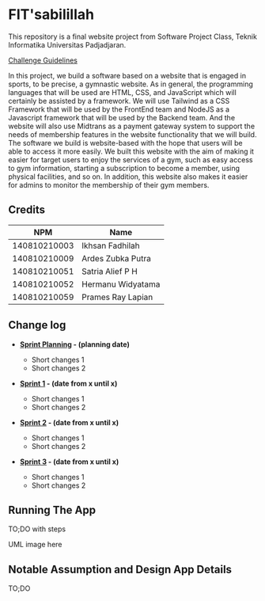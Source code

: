 # FIT'sabilillah

This repository is a final website project from Software Project Class, Teknik Informatika Universitas Padjadjaran. 

[Challenge Guidelines](challenge-guideline.md)

In this project, we build a software based on a website that is engaged in sports, to be precise, a gymnastic website. As in general, the programming languages that will be used are HTML, CSS, and JavaScript which will certainly be assisted by a framework. We will use Tailwind as a CSS Framework that will be used by the FrontEnd team and NodeJS as a Javascript framework that will be used by the Backend team. And the website will also use Midtrans as a payment gateway system to support the needs of membership features in the website functionality that we will build. The software we build is website-based with the hope that users will be able to access it more easily. We built this website with the aim of making it easier for target users to enjoy the services of a gym, such as easy access to gym information, starting a subscription to become a member, using physical facilities, and so on. In addition, this website also makes it easier for admins to monitor the membership of their gym members.

## Credits
| NPM           | Name               |
| ------------- |--------------------|
| 140810210003  | Ikhsan Fadhilah    |
| 140810210009  | Ardes Zubka Putra  |
| 140810210051  | Satria Alief P H   |
| 140810210052  | Hermanu Widyatama  |
| 140810210059  | Prames Ray Lapian  |

## Change log
- **[Sprint Planning](changelog/sprint-planning.md) - (planning date)** 
   -  Short changes 1
   - Short changes 2

- **[Sprint 1](changelog/sprint-1.md) - (date from x until x)** 
   - Short changes 1
   - Short changes 2

- **[Sprint 2](changelog/sprint-2.md) - (date from x until x)** 
   - Short changes 1
   - Short changes 2
   
- **[Sprint 3](changelog/sprint-3.md) - (date from x until x)** 
   - Short changes 1
   - Short changes 2

## Running The App

TO;DO with steps

UML image here

## Notable Assumption and Design App Details

TO;DO
